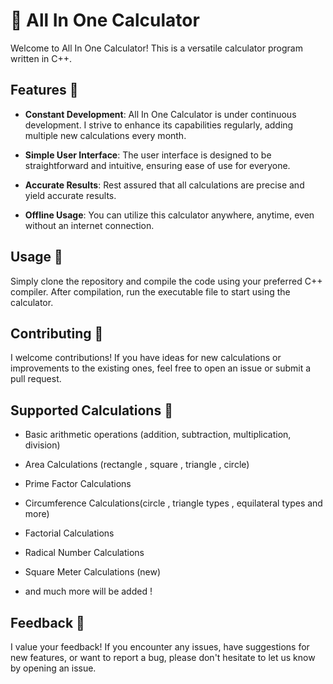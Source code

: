 # 🧮 All In One Calculator

  

Welcome to All In One Calculator! This is a versatile calculator program written in C++.

  
  

## Features 🌟

  

- **Constant Development**: All In One Calculator is under continuous development. I strive to enhance its capabilities regularly, adding multiple new calculations every month.

  

- **Simple User Interface**: The user interface is designed to be straightforward and intuitive, ensuring ease of use for everyone.

  

- **Accurate Results**: Rest assured that all calculations are precise and yield accurate results.

  

- **Offline Usage**: You can utilize this calculator anywhere, anytime, even without an internet connection.

  

## Usage 🚀

  

Simply clone the repository and compile the code using your preferred C++ compiler. After compilation, run the executable file to start using the calculator.

  

## Contributing 🤝

  

I welcome contributions! If you have ideas for new calculations or improvements to the existing ones, feel free to open an issue or submit a pull request.

  

## Supported Calculations 🔢

  

- Basic arithmetic operations (addition, subtraction, multiplication, division)

- Area Calculations (rectangle , square , triangle , circle)

- Prime Factor Calculations

- Circumference Calculations(circle , triangle types  , equilateral types and more)

- Factorial Calculations

- Radical Number Calculations
  
- Square Meter Calculations (new)

- and much more will be added !

  

## Feedback 📝

  

I value your feedback! If you encounter any issues, have suggestions for new features, or want to report a bug, please don't hesitate to let us know by opening an issue.
